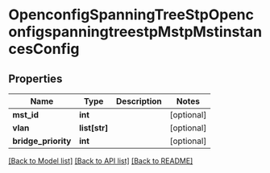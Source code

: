 # OpenconfigSpanningTreeStpOpenconfigspanningtreestpMstpMstinstancesConfig

## Properties
Name | Type | Description | Notes
------------ | ------------- | ------------- | -------------
**mst_id** | **int** |  | [optional] 
**vlan** | **list[str]** |  | [optional] 
**bridge_priority** | **int** |  | [optional] 

[[Back to Model list]](../README.md#documentation-for-models) [[Back to API list]](../README.md#documentation-for-api-endpoints) [[Back to README]](../README.md)


